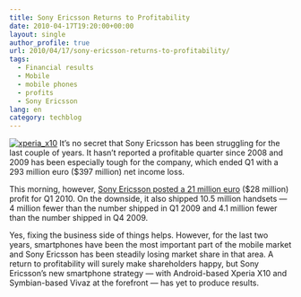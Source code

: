 ```yaml
---
title: Sony Ericsson Returns to Profitability
date: 2010-04-17T19:20:00+00:00
layout: single
author_profile: true
url: 2010/04/17/sony-ericsson-returns-to-profitability/
tags:
  - Financial results
  - Mobile
  - mobile phones
  - profits
  - Sony Ericsson
lang: en
category: techblog
---
```

[![xperia_x10](http://lh4.ggpht.com/_vaUVXcmC3OI/S8oC7qZPLyI/AAAAAAAAB_0/l-YeWWlO194/xperia_x10_thumb%5B2%5D.jpg?imgmax=800 "xperia_x10")](http://lh3.ggpht.com/_vaUVXcmC3OI/S8oC5lTO13I/AAAAAAAAB_w/lfX5yghH6iE/s1600-h/xperia_x10%5B4%5D.jpg) It’s no secret that Sony Ericsson has been struggling for the last couple of years. It hasn’t reported a profitable quarter since 2008 and 2009 has been especially tough for the company, which ended Q1 with a 293 million euro ($397 million) net income loss. 

This morning, however, [Sony Ericsson posted a 21 million euro](http://www.sonyericsson.com/cws/corporate/press/pressreleases/pressreleasedetails/q12010semcfinancialsrelease-20100416) ($28 million) profit for Q1 2010. On the downside, it also shipped 10.5 million handsets — 4 million fewer than the number shipped in Q1 2009 and 4.1 million fewer than the number shipped in Q4 2009. 

Yes, fixing the business side of things helps. However, for the last two years, smartphones have been the most important part of the mobile market and Sony Ericsson has been steadily losing market share in that area. A return to profitability will surely make shareholders happy, but Sony Ericsson’s new smartphone strategy — with Android-based Xperia X10 and Symbian-based Vivaz at the forefront — has yet to produce results.
